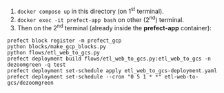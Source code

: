 1. `docker compose up` in this directory (on 1<sup>st</sup> terminal).
2. `docker exec -it prefect-app bash` on other (2<sup>nd</sup>) terminal.
3. Then on the 2<sup>nd</sup> terminal (already inside the **prefect-app** container): 
```
prefect block register -m prefect_gcp
python blocks/make_gcp_blocks.py
python flows/etl_web_to_gcs.py
prefect deployment build flows/etl_web_to_gcs.py:etl_web_to_gcs -n dezoomgreen -q test
prefect deployment set-schedule apply etl_web_to_gcs-deployment.yaml
prefect deployment set-schedule --cron "0 5 1 * *" etl-web-to-gcs/dezoomgreen
```